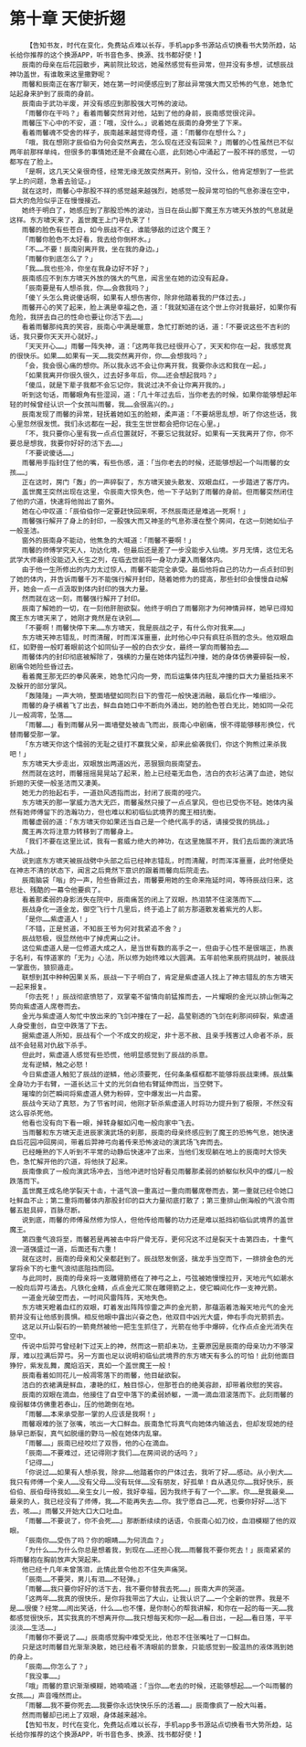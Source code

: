 # 第十章 天使折翅
        【告知书友，时代在变化，免费站点难以长存，手机app多书源站点切换看书大势所趋，站长给你推荐的这个换源APP，听书音色多、换源、找书都好使！】
       辰南的母亲在后花园散步，离前院比较远，她虽然感觉有些异常，但并没有多想，试想辰战神功盖世，有谁敢来这里撒野呢？
       雨馨和辰南正在客厅聊天，她在第一时间便感应到了那丝异常强大而又恐怖的气息，她急忙站起身来护到了辰南的身前。
       辰南由于武功半废，并没有感应到那股强大可怖的波动。
       「雨馨你在干吗？」看着雨馨突然背对他，站到了他的身前，辰南感觉很诧异。
       雨馨压下心中的不安，道：「哦，没什么。」说着她在辰南的身旁坐了下来。
       看着雨馨魂不受舍的样子，辰南越来越觉得奇怪，道：「雨馨你在想什么？」
       「哦，我在想刚才辰伯伯为何会突然离去，怎么现在还没有回来？」雨馨的心性虽然已不似两年前那样单纯，但很多的事情她还是不会藏在心底，此刻她心中涌起了一股不祥的感觉，一切都写在了脸上。
       「是啊，这几天父亲很奇怪，经常无缘无故突然离开。别怕，没什么，他肯定想到了一些武学上的问题，急着去验证。」
       就在这时，雨馨心中那股不祥的感觉越来越强烈，她感觉一股异常可怕的气息弥漫在空中，巨大的危险似乎正在慢慢接近。
       她终于明白了，她感应到了那股恐怖的波动，当日在岳山脚下魔王东方啸天外放的气息就是这样。东方啸天来了，盖世魔王上门寻仇来了！
       雨馨的脸色有些苍白，如今辰战不在，谁能够敌的过这个魔王？
       「雨馨你脸色不太好看，我去给你倒杯水。」
       「不……不要！辰南别离开我，坐在我的身边。」
       「雨馨你到底怎么了？」
       「我……我也些冷，你坐在我身边好不好？」
       辰南感应不到东方啸天外放的强大的气息，闻言坐在她的边没有起身。
       「辰南要是有人想杀我，你……会救我吗？」
       「傻丫头怎么竟说傻话啊，如果有人想伤害你，除非他踏着我的尸体过去。」
       雨馨开心的笑了起来，脸上满是幸福之色，道：「我就知道在这个世上你对我最好，如果你有危险，我拼去自己的性命也要让你活下去……」
       看着雨馨那纯真的笑容，辰南心中满是暖意，急忙打断她的话，道：「不要说这些不吉利的话，我只要你天天开心就好。」
       「天天开心……」雨馨一阵失神，道：「这两年我已经很开心了，天天和你在一起，我感觉真的很快乐。如果……如果有一天……我突然离开你，你……会想我吗？」
       「会，我会很心痛的想你。所以我永远不会让你离开我，我要你永远和我在一起。」
       「如果我离开你很久很久，过去好多年后，你……还会想起我吗？」
       「傻瓜，就是下辈子我都不会忘记你，我说过决不会让你离开我的。」
       听到这句话，雨馨眼角有些湿润，道：「几十年过去后，当你老去的时候，如果你能够想起年轻的时候曾经认识一个女孩叫雨馨，我……会很高兴的。」
       辰南发现了雨馨的异常，轻抚着她如玉的脸颊，柔声道：「不要胡思乱想，听了你这些话，我心里忽然很发慌。我们永远都在一起，我生生世世都会把你记在心里。」
       「不，我只要你心里有我一点点位置就好，不要忘记我就好。如果有一天我离开了你，你不要总是想我，我要你好好的活下去……」
       「不要说傻话……」
       雨馨用手指封住了他的嘴，有些伤感，道：「当你老去的时候，还能够想起一个叫雨馨的女孩……」
       正在这时，房门「轰」的一声碎裂了，东方啸天披头散发、双眼血红，一步踏进了客厅内。
       盖世魔王突然出现在这里，令辰南大惊失色，他一下子站到了雨馨的身前。但雨馨突然闭住了他的穴道，快速将他抛出了窗外。
       她在心中叹道：「辰伯伯你一定要赶快回来啊，不然辰南还是难逃一死啊！」
       雨馨强行解开了身上的封印，一股强大而又神圣的气息弥漫在整个房间，在这一刻她如仙子一般圣洁。
       窗外的辰南身不能动，他焦急的大喊道：「雨馨不要啊！」
       雨馨的师傅学究天人，功达化境，但最后还是差了一步没能步入仙境。岁月无情，这位无名武学大师最终没能迈入长生之列，在临去世前将一身功力灌入雨馨体内。
       由于他一生所修出的内力太过惊人，雨馨不能完全承受。最后他将自己的功力一点点封印到了她的体内，并告诉雨馨千万不能强行解开封印，随着她修为的提高，那些封印会慢慢自动解开，她会一点一点汲取到体内封印的强大力量。
       然而就在这一刻，雨馨强行解开了封印。
       辰南了解她的一切，在一刻他肝胆欲裂。他终于明白了雨馨刚才为何神情异样，她早已得知魔王东方啸天来了，她刚才竟然是在诀别……
       「不要啊！雨馨快停下来……东方啸天，我是辰战之子，有什么你对我来……」
       东方啸天神志错乱，时而清醒，时而浑浑噩噩，此时他心中只有疯狂杀戮的念头。他双眼血红，如野兽一般盯着眼前这个如同仙子一般的白衣少女，最终一掌向雨馨拍去……
       雨馨体内的封印彻底被解除了，强横的力量在她体内猛烈冲撞，她的身体仿佛要碎裂一般，剧痛令她险些昏过去。
       看着魔王那无匹的拳风袭来，她急忙闪向一旁，而后运集体内狂乱冲撞的巨大力量抵挡来不及躲开的部分掌风。
       「轰隆隆」一声大响，整面墙壁如同烈日下的雪花一般快速消融，最后化作一堆细沙。
       雨馨的身子横着飞了出去，鲜血自她口中不断向外涌出，她的脸色苍白无比，她如同一朵花儿一般凋零，坠落……
       「雨馨……」看到雨馨从另一面墙壁处被击飞而出，辰南心中剧痛，恨不得能够移形换位，代替雨馨受那一掌。
       「东方啸天你这个懦弱的无耻之徒打不赢我父亲，却来此偷袭我们，你这个狗熊过来杀我吧！」
       东方啸天大步走出，双眼放出两道凶光，恶狠狠向辰南望去。
       然而就在这时，雨馨摇摇晃晃站了起来，脸上已经毫无血色，洁白的衣衫沾满了血迹，她似折翅的天使一般圣洁而又凄美。
       她无力的抬起右手，一道劲风透指而出，封闭了辰南的哑穴。
       东方啸天的那一掌威力浩大无匹，雨馨虽然只接了一点点掌风，但也已受伤不轻。她体内虽然有她师傅留下的浩瀚功力，但也难以和初临仙武境界的魔王相抗衡。
       雨馨虚弱的道：「东方啸天你如果还当自己是一个绝代高手的话，请接受我的挑战。」
       魔王再次将注意力转移到了雨馨身上。
       「我们不要在这里比试，我有一套威力绝大的神功，在这里施展不开，我们去后面的演武场大战。」
       说到底东方啸天被辰战劈中头部之后已经神志错乱，时而清醒，时而浑浑噩噩，此时他便处在神志不清的状态下，闻言之后竟然下意识的跟着雨馨向后院走去。
       辰南脑袋「嗡」的一声，险些昏厥过去，雨馨要用她的生命来拖延时间，等待辰战归来，这悲壮、残酷的一幕令他要疯了。
       看着那柔弱的身影消失在院中，辰南痛苦的闭上了双眼，热泪禁不住滚落而下……
       辰战身化一道金龙，御空飞行十几里后，终于追上了前方那道散发着紫光的人影。
       「是你……紫虚道人！」
       「不错，正是贫道，不知辰王爷为何对我紧追不舍？」
       辰战怒极，很显然他中了掉虎离山之计。
       这位紫虚道人是一位修道大成之人，是当世有数的高手之一，但由于心性不是很端正，热衷于名利，有悖道家的「无为」心法，所以修为始终难以大圆满。五年前他来辰府挑战时，被辰战一掌震伤，狼狈遁走。
       联想到其中种种因果关系，辰战一下子明白了，肯定是紫虚道人找上了神志错乱的东方啸天一起来报复。
       「你去死！」辰战彻底愤怒了，双掌毫不留情向前猛推而去，一片耀眼的金光以排山倒海之势向紫虚道人席卷而去。
       金光与紫虚道人匆忙中放出来的飞剑冲撞在了一起，晶莹剔透的飞剑在刹那间碎裂，紫虚道人身受重创，自空中跌落了下去。
       据紫虚道人所知，辰战有个一个不成文的规定，非十恶不赦、且亲手残害过人命者不杀，辰战不会轻易对仇敌下杀手。
       但此时，紫虚道人感觉有些恐慌，他明显感觉到了辰战的杀意。
       龙有逆鳞，触之必怒！
       今日紫虚道人触犯了辰战的逆鳞，他必须要死，任何条条框框都不能够将辰战束缚。辰战集全身功力于右臂，一道长达三十丈的光剑自他右臂延伸而出，当空劈下。
       璀璨的剑芒瞬间将紫虚道人劈为粉碎，空中爆发出一片血雾。
       辰战今天动了真怒，为了节省时间，他刚才斩杀紫虚道人时将功力提升到了极限，不然没有这么容杀死他。
       他看也没有向下看一眼，掉转身躯如闪电一般向家中飞去。
       当雨馨和东方啸天走进辰家演武场的刹那，辰南的母亲终感应到了魔王的恐怖气息，她快速自后花园冲回房间，带着后羿神弓向着传来恐怖波动的演武场飞奔而去。
       已经睡熟的下人听到不平常的动静后快速冲了出来，当他们发现躺在地上的辰南时大惊失色，急忙解开他的穴道，将他扶了起来。
       辰南像疯了一般向演武场冲去，当他冲进时恰好看见雨馨那柔弱的娇躯似秋风中的蝶儿一般跌落而下。
       盖世魔王成名绝学裂天十击，十道气浪一重高过一重向雨馨席卷而去，第一重就已经令她口吐鲜血不止；第二重将雨馨体内那股封印的巨大力量彻底打散了；第三重排山倒海般的气浪令雨馨五脏具碎，百脉尽断。
       说到底，雨馨的师傅虽然修为惊人，但他传给雨馨的功力还是难以抵挡初临仙武境界的盖世魔王。
       第四重气浪将至，雨馨若是再被击中将尸骨无存，更何况这不过是裂天十击第四击，十重气浪一道强盛过一道，后面还有六重！
       就在这时，辰南的母亲和父亲都赶到了。辰战怒发倒竖，擒龙手当空而下，一排排金色的光掌将余下的七重气浪彻底阻挡而回。
       与此同时，辰南的母亲将一支雕翎箭搭在了神弓之上，弓弦被她慢慢拉开，天地元气如潮水一般向后羿弓涌去。凡铁化金精，点点金光汇聚在雕翎箭之上，使它瞬间化作一支神光箭。
       一道金光破空而去，一时间风雷阵阵，天地失色。
       东方啸天瞪着血红的双眼，盯着发出阵阵惊雷之声的金光箭，那蕴涵着浩瀚天地元气的金光箭并没有让他感到畏惧。相反他眼中露出兴奋之色，他双目中凶光大盛，伸右手向光箭抓去。
       这足以开山裂石的一箭竟然被他一把生生抓住了，光箭在他手中爆碎，化作点点金光消失在空中。
       传说中后羿弓曾经射下过天上的神，然而这一箭却未功，主要原因是辰南的母亲功力不够深厚，难以拉满后羿弓。另一方面也足以说明初临仙武境界的东方啸天有多么的可怕！此刻他面目狰狞，紫发乱舞，魔焰滔天，真如一个盖世魔王一般！
       辰南看着如同花儿一般凋零落下的雨馨，他目龇欲裂。
       洁白的衣裙满是鲜血，凄艳的红，触目惊心，但那苍白的绝美容颜，却带着欣慰的笑容。
       辰南的双眼在滴血，他接住了自空中落下的柔弱娇躯，一滴一滴血泪滚落而下。此刻雨馨的瘦弱躯体仿佛重若泰山，压的他跪倒在地。
       「雨馨……本来承受那一掌的人应该是我啊！」
       雨馨艰难的张了张嘴，咳出一大口鲜血。辰南急忙将真气向她体内输送去，但却发现她的经脉早已断裂，真气如脱缰的野马一般在她体内乱窜。
       「雨馨……」辰南已经咬烂了双唇，他的心在滴血。
       「辰南……不要难过，还记得刚才我们……在房间说的话吗？」
       「记得……」
       「你说过……如果有人想杀我，除非……他踏着你的尸体过去，我听了好……感动。从小到大……我只有师傅一个亲人……没有父母……没有玩伴……没有朋友，好孤单！自从遇见你……我好快乐，辰伯伯、辰伯母待我如……亲生女儿一般，我好幸福，因为我终于有了一个……家。你……是我最亲……最亲的人，我已经没有了师傅，我……不能再失去……你。我宁愿自己……死，也要你好好……活下去，咳……」雨馨又开始大口大口吐血。
       「雨馨……不要说了，你不会死……」那断断续续的话语，令辰南心如刀绞，血泪模糊了他的双眼。
       「辰南你……受伤了吗？你的眼睛……为何流血？」
       「为什么……为什么你总是想着我，到现在……还担心我……雨馨我不要你死去！」辰南紧紧的将雨馨抱在胸前放声大哭起来。
       他已经十几年未曾落泪，此情此景令他忍不住失声痛哭。
       「辰南……不要哭，男儿有泪……不轻弹。」
       「雨馨……我只要你好好的活下去，我不要你替我去死……」辰南大声的哭道。
       「这两年……我真的很快乐，是你将我带出了大山，让我认识了……一个全新的世界。我是不是……很傻？经常……闹出笑话，什么……也不懂，是你耐心的帮我讲解，和你在一起的每一天……我都感觉很快乐，其实我真的不想离开你……我只想每天和你一起……看日出，一起……看日落，平平淡淡……生活……」
       「雨馨你不要说了……」辰南感觉胸中难受无比，他忍不住张嘴吐了一口鲜血。
       只是这时雨馨目光渐渐涣散，她已经看不清眼前的景象，只能感觉到一股温热的液体溅到她的身上。
       「辰南……你怎么了？」
       「我没事……」
       「哦」雨馨的意识渐渐模糊，她喃喃道：「当你……老去的时候，还能够想起……一个叫雨馨的女孩……」声音嘎然而止。
       「雨馨……我不要你死去……我要你永远快快乐乐的活着……」辰南像疯了一般大叫着。
       然而雨馨却已闭上了双眼，身体越来越冷。
       【告知书友，时代在变化，免费站点难以长存，手机app多书源站点切换看书大势所趋，站长给你推荐的这个换源APP，听书音色多、换源、找书都好使！】